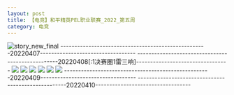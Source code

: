 ```yaml
---
layout: post
title: 【电竞】和平精英PEL职业联赛_2022_第五周
category: 电竞
---
```

![story_new_final](http://rzda7rj3c.hd-bkt.clouddn.com/img/story_new_final_0322.png)
----------------------------------------------------20220407----------------------------------
--------------------------------------------------20220408[:1决赛圈1雷三响]---------------------------------
![](http://rzda7rj3c.hd-bkt.clouddn.com/img/pel-220408-1.png)
![](http://rzda7rj3c.hd-bkt.clouddn.com/img/pel-220408-2.png)
![](http://rzda7rj3c.hd-bkt.clouddn.com/img/pel-220408-3.png)
![](http://rzda7rj3c.hd-bkt.clouddn.com/img/pel-220408-4.png)
![](http://rzda7rj3c.hd-bkt.clouddn.com/img/pel-220408-5.png)
![](http://rzda7rj3c.hd-bkt.clouddn.com/img/pel-220408-6.png)
----------------------------------------------------20220409----------------------------------
----------------------------------------------------20220410----------------------------------
